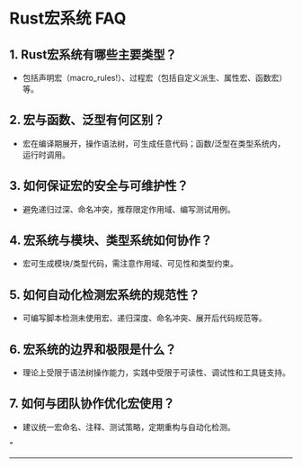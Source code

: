 ﻿# Rust宏系统 FAQ

## 1. Rust宏系统有哪些主要类型？

- 包括声明宏（macro_rules!）、过程宏（包括自定义派生、属性宏、函数宏）等。

## 2. 宏与函数、泛型有何区别？

- 宏在编译期展开，操作语法树，可生成任意代码；函数/泛型在类型系统内，运行时调用。

## 3. 如何保证宏的安全与可维护性？

- 避免递归过深、命名冲突，推荐限定作用域、编写测试用例。

## 4. 宏系统与模块、类型系统如何协作？

- 宏可生成模块/类型代码，需注意作用域、可见性和类型约束。

## 5. 如何自动化检测宏系统的规范性？

- 可编写脚本检测未使用宏、递归深度、命名冲突、展开后代码规范等。

## 6. 宏系统的边界和极限是什么？

- 理论上受限于语法树操作能力，实践中受限于可读性、调试性和工具链支持。

## 7. 如何与团队协作优化宏使用？

- 建议统一宏命名、注释、测试策略，定期重构与自动化检测。

"

---
